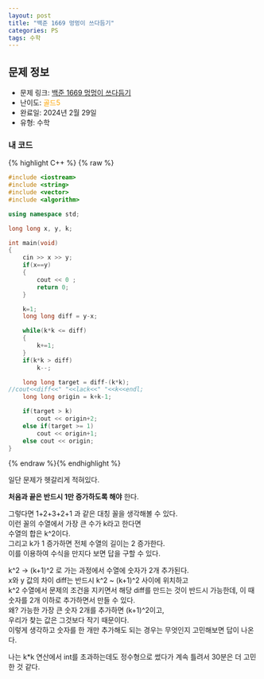 ```yaml
---
layout: post
title: "백준 1669 멍멍이 쓰다듬기"
categories: PS
tags: 수학
---
```


## 문제 정보
- 문제 링크: [백준 1669 멍멍이 쓰다듬기](https://www.acmicpc.net/problem/1669)
- 난이도: <span style="color:#FFA500">골드5</span>
- 완료일: 2024년 2월 29일
- 유형: 수학

### 내 코드

{% highlight C++ %} {% raw %}
```C++
#include <iostream>
#include <string>
#include <vector>
#include <algorithm>

using namespace std;

long long x, y, k;

int main(void)
{
	cin >> x >> y;
	if(x==y)
	{
		cout << 0 ;
		return 0;
	}

	k=1;
	long long diff = y-x;

	while(k*k <= diff)
	{
		k+=1;
	}
	if(k*k > diff)
		k--;

	long long target = diff-(k*k);
//cout<<diff<<" "<<lack<<" "<<k<<endl;
	long long origin = k+k-1;

	if(target > k)
		cout << origin+2;
	else if(target >= 1)
		cout << origin+1;
	else cout << origin;
}
```
{% endraw %}{% endhighlight %}

일단 문제가 헷갈리게 적혀있다.  
  
**처음과 끝은 반드시 1만 증가하도록 해야** 한다.

그렇다면 1+2+3+2+1 과 같은 대칭 꼴을 생각해볼 수 있다.  
이런 꼴의 수열에서 가장 큰 수가 k라고 한다면  
수열의 합은 k^2이다.   
그리고 k가 1 증가하면 전체 수열의 길이는 2 증가한다.  
이를 이용하여 수식을 만지다 보면 답을 구할 수 있다.  

k^2 → (k+1)^2 로 가는 과정에서 수열에 숫자가 2개 추가된다.  
x와 y 값의 차이 diff는 반드시 k^2 ~ (k+1)^2 사이에 위치하고  
k^2 수열에서 문제의 조건을 지키면서 해당 diff를 만드는 것이 반드시 가능한데, 이 때 숫자를 2개 이하로 추가하면서 만들 수 있다.  
왜? 가능한 가장 큰 숫자 2개를 추가하면 (k+1)^2이고,  
우리가 찾는 값은 그것보다 작기 때문이다.  
이렇게 생각하고 숫자를 한 개만 추가해도 되는 경우는 무엇인지 고민해보면 답이 나온다.  

나는 k*k 연산에서 int를 초과하는데도 정수형으로 썼다가 계속 틀려서 30분은 더 고민한 것 같다.
